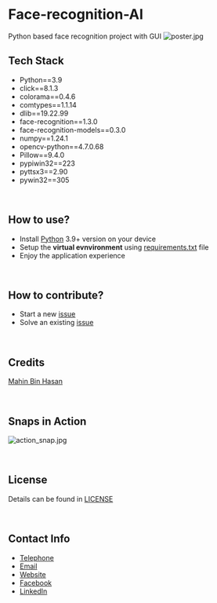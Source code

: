 # Face-recognition-AI
Python based face recognition project with GUI
![poster.jpg](others/poster.jpg)
<br>

## Tech Stack
 - Python==3.9
 - click==8.1.3
 - colorama==0.4.6
 - comtypes==1.1.14
 - dlib==19.22.99
 - face-recognition==1.3.0
 - face-recognition-models==0.3.0
 - numpy==1.24.1
 - opencv-python==4.7.0.68
 - Pillow==9.4.0
 - pypiwin32==223
 - pyttsx3==2.90
 - pywin32==305

<br>

## How to use?
- Install [Python](https://www.python.org/downloads/) 3.9+ version on your device
- Setup the **virtual evnvironment** using [requirements.txt](requirements.txt) file
- Enjoy the application experience

<br>

## How to contribute?
- Start a new [issue](https://github.com/mahinbinhasan/Face-recognition-AI/issues/new)
- Solve an existing [issue](https://github.com/mahinbinhasan/Face-recognition-AI/issues)

<br>

## Credits
[Mahin Bin Hasan](https://www.facebook.com/root.mahin)


<br>

## Snaps in Action
![action_snap.jpg](others/action_snap.jpg)


<br>

## License
Details can be found in [LICENSE](LICENSE)

<br>

## Contact Info
- [Telephone](tel:01580906164)
- [Email](mailto:allmahin149@gmail.com)
- [Website](http://mahin.ml/)
- [Facebook](https://www.facebook.com/root.mahin)
- [LinkedIn](https://www.linkedin.com/in/mahinbinhasan/)
